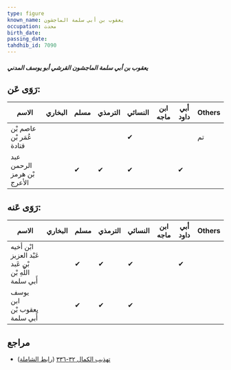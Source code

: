 ```yaml
---
type: figure
known_name: يعقوب بن أبي سلمة الماجشون
occupation: محدث
birth_date:
passing_date:
tahdhib_id: 7090
---
```

##### يعقوب بن أبي سلمة الماجشون القرشي أبو يوسف المدني

## رَوَى عَن:
| الاسم                      | البخاري | مسلم | الترمذي | النسائي | ابن ماجه | أبي داود | Others |
| -------------------------- | ------- | ---- | ------- | ------- | -------- | -------- | ------ |
| عاصم بْن عُمَر بْن قتادة   |         |      |         | ✔       |          |          | تم     |
| عبد الرحمن بْن هرمز الأعرج |         | ✔    | ✔       | ✔       |          | ✔        |        |
## رَوَى عَنه:
| الاسم                                                 | البخاري | مسلم | الترمذي | النسائي | ابن ماجه | أبي داود | Others |
| ----------------------------------------------------- | ------- | ---- | ------- | ------- | -------- | -------- | ------ |
| ابْن أخيه عَبْد العزيز بْن عَبد اللَّهِ بْن أَبي سلمة |         | ✔    | ✔       | ✔       |          | ✔        |        |
| يوسف ابن يعقوب بْن أَبي سلمة                          |         | ✔    | ✔       | ✔       |          |          |        |
## مراجع
- [تهذيب الكمال ٣٢-٣٣٦](obsidian://open?vault=Tahdhib-al-Kamal&file=Figures/٧٠٩٠-يعقوب%20بن%20أبي%20سلمة%20الماجشون%20القرشي%20أبو%20يوسف%20المدني) ([رابط الشاملة](https://shamela.ws/book/3722/17450))